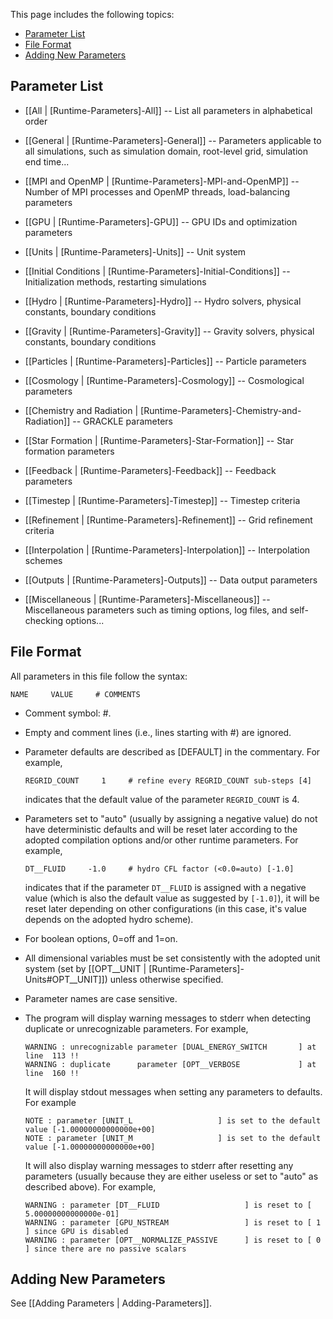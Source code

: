 This page includes the following topics:
* [Parameter List](#parameter-list)
* [File Format](#file-format)
* [Adding New Parameters](#adding-new-parameters)


## Parameter List
* [[All | [Runtime-Parameters]-All]]
-- List all parameters in alphabetical order

* [[General | [Runtime-Parameters]-General]]
-- Parameters applicable to all simulations, such as simulation domain, root-level grid, simulation end time...

* [[MPI and OpenMP | [Runtime-Parameters]-MPI-and-OpenMP]]
-- Number of MPI processes and OpenMP threads, load-balancing parameters

* [[GPU | [Runtime-Parameters]-GPU]]
-- GPU IDs and optimization parameters

* [[Units | [Runtime-Parameters]-Units]]
-- Unit system

* [[Initial Conditions | [Runtime-Parameters]-Initial-Conditions]]
-- Initialization methods, restarting simulations

* [[Hydro | [Runtime-Parameters]-Hydro]]
-- Hydro solvers, physical constants, boundary conditions

* [[Gravity | [Runtime-Parameters]-Gravity]]
-- Gravity solvers, physical constants, boundary conditions

* [[Particles | [Runtime-Parameters]-Particles]]
-- Particle parameters

* [[Cosmology | [Runtime-Parameters]-Cosmology]]
-- Cosmological parameters

* [[Chemistry and Radiation | [Runtime-Parameters]-Chemistry-and-Radiation]]
-- GRACKLE parameters

* [[Star Formation | [Runtime-Parameters]-Star-Formation]]
-- Star formation parameters

* [[Feedback | [Runtime-Parameters]-Feedback]]
-- Feedback parameters

* [[Timestep | [Runtime-Parameters]-Timestep]]
-- Timestep criteria

* [[Refinement | [Runtime-Parameters]-Refinement]]
-- Grid refinement criteria

* [[Interpolation | [Runtime-Parameters]-Interpolation]]
-- Interpolation schemes

* [[Outputs | [Runtime-Parameters]-Outputs]]
-- Data output parameters

* [[Miscellaneous | [Runtime-Parameters]-Miscellaneous]]
-- Miscellaneous parameters such as timing options, log files, and self-checking options...


## File Format
All parameters in this file follow the syntax:

```
NAME     VALUE     # COMMENTS
```

* Comment symbol: #.

* Empty and comment lines (i.e., lines starting with #) are ignored.

* Parameter defaults are described as [DEFAULT] in the commentary.
For example,

    ```
    REGRID_COUNT     1     # refine every REGRID_COUNT sub-steps [4]
    ```

    indicates that the default value of the parameter `REGRID_COUNT` is 4.

* Parameters set to "auto" (usually by assigning a negative value) do
not have deterministic defaults and will be reset later according to
the adopted compilation options and/or other runtime parameters. For
example,

    ```
    DT__FLUID     -1.0     # hydro CFL factor (<0.0=auto) [-1.0]
    ```

    indicates that if the parameter `DT__FLUID` is assigned with a
negative value (which is also the default value as suggested by `[-1.0]`),
it will be reset later depending on other configurations
(in this case, it's value depends on the adopted hydro scheme).

* For boolean options, 0=off and 1=on.

* All dimensional variables must be set consistently with the adopted unit
system (set by [[OPT__UNIT | [Runtime-Parameters]-Units#OPT__UNIT]]) unless otherwise specified.

* Parameter names are case sensitive.

* The program will display warning messages to stderr when detecting
duplicate or unrecognizable parameters. For example,

    ```
    WARNING : unrecognizable parameter [DUAL_ENERGY_SWITCH       ] at line  113 !!
    WARNING : duplicate      parameter [OPT__VERBOSE             ] at line  160 !!
    ```

    It will display stdout messages when setting any parameters
to defaults. For example

    ```
    NOTE : parameter [UNIT_L                   ] is set to the default value [-1.00000000000000e+00]
    NOTE : parameter [UNIT_M                   ] is set to the default value [-1.00000000000000e+00]
    ```

    It will also display warning messages to stderr after resetting
any parameters (usually because they are either useless or set to
"auto" as described above). For example,

    ```
    WARNING : parameter [DT__FLUID                   ] is reset to [ 5.00000000000000e-01]
    WARNING : parameter [GPU_NSTREAM                 ] is reset to [ 1                   ] since GPU is disabled
    WARNING : parameter [OPT__NORMALIZE_PASSIVE      ] is reset to [ 0                   ] since there are no passive scalars
    ```


## Adding New Parameters

See [[Adding Parameters | Adding-Parameters]].
